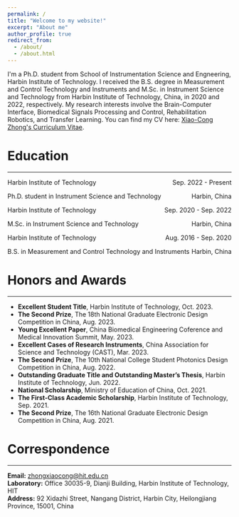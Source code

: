 ```yaml
---
permalink: /
title: "Welcome to my website!"
excerpt: "About me"
author_profile: true
redirect_from: 
  - /about/
  - /about.html
---
```


I'm a Ph.D. student from School of Instrumentation Science and Engneering, Harbin Institute of Technology. I received the B.S. degree in Measurement and Control Technology and Instruments and M.Sc. in Instrument Science and Technology from Harbin Institute of Technology, China, in 2020 and 2022, respectively. My research interests involve the Brain-Computer Interface, Biomedical Signals Processing and Control, Rehabilitation Robotics, and Transfer Learning. You can find my CV here: [Xiao-Cong Zhong's Curriculum Vitae](../assets/Curriculum_Vitae.pdf).

# Education
----
<p style="text-align:left;">Harbin Institute of Technology<span style="float:right;">Sep. 2022 - Present</span></p>
<p style="text-align:left;">Ph.D. student in Instrument Science and Technology<span style="float:right;">Harbin, China</span></p>
<p style="text-align:left;">Harbin Institute of Technology<span style="float:right;">Sep. 2020 - Sep. 2022</span></p>
<p style="text-align:left;">M.Sc. in Instrument Science and Technology<span style="float:right;">Harbin, China</span></p>
<p style="text-align:left;">Harbin Institute of Technology<span style="float:right;">Aug. 2016 - Sep. 2020</span></p>
<p style="text-align:left;">B.S. in Measurement and Control Technology and Instruments<span style="float:right;">Harbin, China</span></p>

# Honors and Awards
----
* **Excellent Student Title**, Harbin Institute of Technology, Oct. 2023.
* **The Second Prize**, The 18th National Graduate Electronic Design Competition in China, Aug. 2023.
* **Young Excellent Paper**, China Biomedical Engineering Coference and Medical Innovation Summit, May. 2023.
* **Excellent Cases of Research Instruments**, China Association for Science and Technology (CAST), Mar. 2023.
* **The Second Prize**, The 10th National College Student Photonics Design Competition in China, Aug. 2022.
* **Outstanding Graduate Title and Outstanding Master’s Thesis**, Harbin Institute of Technology, Jun. 2022.
* **National Scholarship**, Ministry of Education of China, Oct. 2021.
* **The First-Class Academic Scholarship**, Harbin Institute of Technology, Sep. 2021.
* **The Second Prize**, The 16th National Graduate Electronic Design Competition in China, Aug. 2021.

# Correspondence
---
**Email:** zhongxiaocong@hit.edu.cn\
**Laboratory:** Office 30035-9, Dianji Building, Harbin Institute of Technology, HIT\
**Address:** 92 Xidazhi Street, Nangang District, Harbin City, Heilongjiang Province, 15001, China









